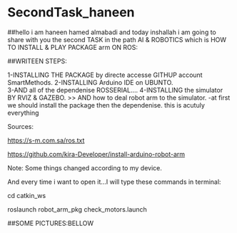 # SecondTask_haneen
##hello i am haneen hamed almabadi and today inshallah i am going to share with you the second TASK in the path AI & ROBOTICS which is HOW TO INSTALL & PLAY PACKAGE arm ON ROS:

##WRITEEN STEPS: 
 
1-INSTALLING THE PACKAGE by directe accesse GITHUP account SmartMethods. 
2-INSTALLING  Arduino IDE on UBUNTO.  
3-AND all of the dependenise ROSSERIAL.... 
4-INSTALLING the simulator BY RVIZ & GAZEBO. >> AND  how to deal robot arm to the simulator. 
-at first we should install the package then the dependenise. this is acutuly everything

Sources: 
 
https://s-m.com.sa/ros.txt 
 
https://github.com/kira-Developer/install-arduino-robot-arm 
 

Note: ‏Some things changed according to my device.

And every time i want to open it…I will type these commands in terminal: 
 
cd catkin_ws 
 
roslaunch robot_arm_pkg check_motors.launch 
 
##SOME PICTURES:BELLOW
